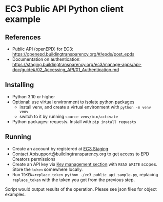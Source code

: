# EC3 Public API Python client example

## References

* Public API (openEPD) for EC3: https://openepd.buildingtransparency.org/#/epds/post_epds
* Documentation on authentication: https://staging.buildingtransparency.org/ec3/manage-apps/api-doc/guide#/02_Accessing_API/01_Authentication.md

## Installing

* Python 3.10 or higher
* Optional: use virtual environment to isolate python packages
  * install venv, and create a virtual environment with `python -m venv venv`
  * switch to it by running `source venv/bin/activate`
* Python packages: requests. Install with `pip install requests`

## Running

* Create an account by registered at [EC3 Staging](https://staging.buildingtransparency.org)
* Contact Apisupport@buildingtransparency.org to get access to EPD Creators permissions
* Create an API key via [Key management section](https://staging.buildingtransparency.org/ec3/manage-apps/keys) with 
  `READ WRITE` scopes. Store the `token` somewhere locally.
* Run `TOKEN=replace_token python ./ec3_public_api_sample.py`, replacing `replace_token` with the token you got from 
  the previous step.

Script would output results of the operation.
Please see json files for object examples.
